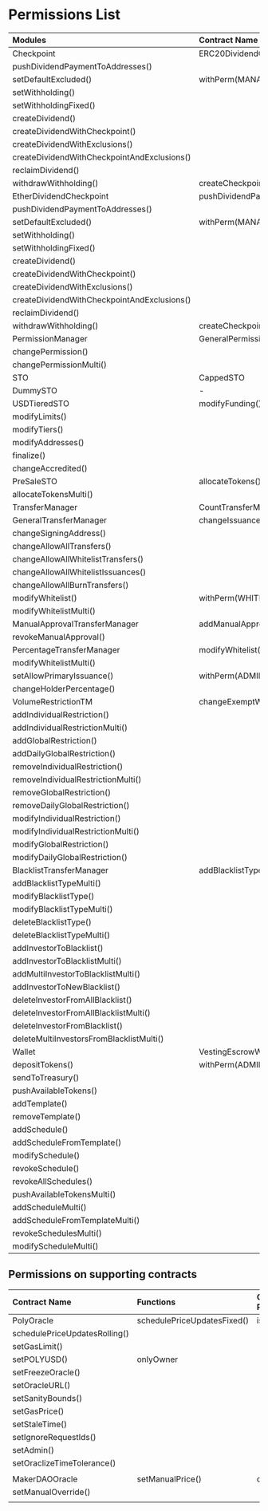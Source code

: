 # Permissions List

|  Modules |  Contract Name |  Functions |  Current Permissions |
| :--- | :--- | :--- | :--- |
|  Checkpoint | ERC20DividendCheckpoint | pushDividendPayment\(\) |  withPerm\(DISTRIBUTE\) |
| pushDividendPaymentToAddresses\(\) |  |  |  |
|  setDefaultExcluded\(\) |  withPerm\(MANAGE\) |  |  |
|  setWithholding\(\) |  |  |  |
|  setWithholdingFixed\(\) |  |  |  |
|  createDividend\(\) |  |  |  |
|  createDividendWithCheckpoint\(\) |  |  |  |
|  createDividendWithExclusions\(\) |  |  |  |
|  createDividendWithCheckpointAndExclusions\(\) |  |  |  |
|  reclaimDividend\(\) |  |  |  |
|  withdrawWithholding\(\) |  createCheckpoint\(\) |  withPerm\(CHECKPOINT\) |  |
| EtherDividendCheckpoint | pushDividendPayment\(\) |  withPerm\(DISTRIBUTE\) |  |
| pushDividendPaymentToAddresses\(\) |  |  |  |
|  setDefaultExcluded\(\) |  withPerm\(MANAGE\) |  |  |
|  setWithholding\(\) |  |  |  |
|  setWithholdingFixed\(\) |  |  |  |
|  createDividend\(\) |  |  |  |
|  createDividendWithCheckpoint\(\) |  |  |  |
|  createDividendWithExclusions\(\) |  |  |  |
|  createDividendWithCheckpointAndExclusions\(\) |  |  |  |
|  reclaimDividend\(\) |  |  |  |
|  withdrawWithholding\(\) |  createCheckpoint\(\) |  withPerm\(CHECKPOINT\) |  |
|  PermissionManager | GeneralPermissionManager | addDelegate\(\) |  withPerm\(CHANGE\_PERMISSION\) |
|  changePermission\(\) |  |  |  |
|  changePermissionMulti\(\) |  |  |  |
| STO | CappedSTO |  - |  - |
| DummySTO |  - |  - |  |
|  USDTieredSTO |  modifyFunding\(\) |  onlyOwner |  |
|  modifyLimits\(\) |  |  |  |
|  modifyTiers\(\) |  |  |  |
|  modifyAddresses\(\) |  |  |  |
|  finalize\(\) |  |  |  |
|  changeAccredited\(\) |  |  |  |
| PreSaleSTO | allocateTokens\(\) | withPerm\(PRE\_SALE\_ADMIN\) |  |
| allocateTokensMulti\(\) |  |  |  |
| TransferManager | CountTransferManager | changeHolderCount\(\) | withPerm\(ADMIN\) |
| GeneralTransferManager | changeIssuanceAddress\(\) | withPerm\(FLAGS\) |  |
| changeSigningAddress\(\) |  |  |  |
| changeAllowAllTransfers\(\) |  |  |  |
| changeAllowAllWhitelistTransfers\(\) |  |  |  |
| changeAllowAllWhitelistIssuances\(\) |  |  |  |
| changeAllowAllBurnTransfers\(\) |  |  |  |
| modifyWhitelist\(\) | withPerm\(WHITELIST\) |  |  |
| modifyWhitelistMulti\(\) |  |  |  |
| ManualApprovalTransferManager | addManualApproval\(\) | withPerm\(TRANSFER\_APPROVAL\) |  |
| revokeManualApproval\(\) |  |  |  |
| PercentageTransferManager | modifyWhitelist\(\) | withPerm\(WHITELIST\) |  |
|  modifyWhitelistMulti\(\) |  |  |  |
|  setAllowPrimaryIssuance\(\) |  withPerm\(ADMIN\) |  |  |
|  changeHolderPercentage\(\) |  |  |  |
|  VolumeRestrictionTM |  changeExemptWalletList\(\) |  withPerm\(ADMIN\) |  |
| addIndividualRestriction\(\) |  |  |  |
| addIndividualRestrictionMulti\(\) |  |  |  |
| addGlobalRestriction\(\) |  |  |  |
| addDailyGlobalRestriction\(\) |  |  |  |
| removeIndividualRestriction\(\) |  |  |  |
| removeIndividualRestrictionMulti\(\) |  |  |  |
| removeGlobalRestriction\(\) |  |  |  |
| removeDailyGlobalRestriction\(\) |  |  |  |
| modifyIndividualRestriction\(\) |  |  |  |
| modifyIndividualRestrictionMulti\(\) |  |  |  |
| modifyGlobalRestriction\(\) |  |  |  |
| modifyDailyGlobalRestriction\(\) |  |  |  |
|  BlacklistTransferManager |  addBlacklistType\(\) |  withPerm\(ADMIN\) |  |
|  addBlacklistTypeMulti\(\) |  |  |  |
|  modifyBlacklistType\(\) |  |  |  |
|  modifyBlacklistTypeMulti\(\) |  |  |  |
|  deleteBlacklistType\(\) |  |  |  |
|  deleteBlacklistTypeMulti\(\) |  |  |  |
|  addInvestorToBlacklist\(\) |  |  |  |
|  addInvestorToBlacklistMulti\(\) |  |  |  |
|  addMultiInvestorToBlacklistMulti\(\) |  |  |  |
|  addInvestorToNewBlacklist\(\) |  |  |  |
|  deleteInvestorFromAllBlacklist\(\) |  |  |  |
|  deleteInvestorFromAllBlacklistMulti\(\) |  |  |  |
|  deleteInvestorFromBlacklist\(\) |  |  |  |
|  deleteMultiInvestorsFromBlacklistMulti\(\) |  |  |  |
| Wallet | VestingEscrowWallet | changeTreasuryWallet\(\) | onlyOwner |
| depositTokens\(\) | withPerm\(ADMIN\) |  |  |
| sendToTreasury\(\) |  |  |  |
| pushAvailableTokens\(\) |  |  |  |
| addTemplate\(\) |  |  |  |
| removeTemplate\(\) |  |  |  |
| addSchedule\(\) |  |  |  |
| addScheduleFromTemplate\(\) |  |  |  |
| modifySchedule\(\) |  |  |  |
| revokeSchedule\(\) |  |  |  |
| revokeAllSchedules\(\) |  |  |  |
| pushAvailableTokensMulti\(\) |  |  |  |
| addScheduleMulti\(\) |  |  |  |
| addScheduleFromTemplateMulti\(\) |  |  |  |
| revokeSchedulesMulti\(\) |  |  |  |
| modifyScheduleMulti\(\) |  |  |  |

## Permissions on supporting contracts

|  Contract Name |  Functions |  Current Permissions |
| :--- | :--- | :--- |
|  PolyOracle |  schedulePriceUpdatesFixed\(\) |  isAdminOrOwner |
|  schedulePriceUpdatesRolling\(\) |  |  |
|  setGasLimit\(\) |  |  |
|  setPOLYUSD\(\) |  onlyOwner |  |
|  setFreezeOracle\(\) |  |  |
|  setOracleURL\(\) |  |  |
|  setSanityBounds\(\) |  |  |
|  setGasPrice\(\) |  |  |
|  setStaleTime\(\) |  |  |
|  setIgnoreRequestIds\(\) |  |  |
|  setAdmin\(\) |  |  |
|  setOraclizeTimeTolerance\(\) |  |  |
|  |  |  |
|  MakerDAOOracle |  setManualPrice\(\) |  onlyOwner |
|  setManualOverride\(\) |  |  |
|  |  |  |

